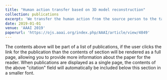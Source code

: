 ```yaml
---
title: "Human action transfer based on 3D model reconstruction"
collection: publications
excerpt: 'We transfer the human action from the source person to the target person by 3D reconstruction.'
date: 2019-01-01
venue: 'AAAI 2019'
paperurl: 'https://ojs.aaai.org/index.php/AAAI/article/view/4849'
---
```


The contents above will be part of a list of publications, if the user clicks the link for the publication than the contents of section will be rendered as a full page, allowing you to provide more information about the paper for the reader. When publications are displayed as a single page, the contents of the above "citation" field will automatically be included below this section in a smaller font.
